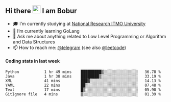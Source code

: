 ## Hi there <img src="https://media.giphy.com/media/hvRJCLFzcasrR4ia7z/giphy.gif" width="25px" height="25px"> I am Bobur

- :mortar_board: I’m currently studying at [National Research ITMO University](https://itmo.ru/)
- :seedling: I’m currently learning GoLang
- :speech_balloon: Ask me about anything related to Low Level Programming or Algorithm and Data Structures
- :mailbox: How to reach me: [@telegram](https://t.me/octoant) (see also [@leetcode](https://leetcode.com/octoant/))    

#### Coding stats in last week

<!--START_SECTION:waka-->

```text
Python           1 hr 49 mins    █████████▒░░░░░░░░░░░░░░░   36.78 %
Java             1 hr 38 mins    ████████▒░░░░░░░░░░░░░░░░   33.19 %
XML              41 mins         ███▓░░░░░░░░░░░░░░░░░░░░░   14.13 %
YAML             22 mins         ██░░░░░░░░░░░░░░░░░░░░░░░   07.48 %
Text             17 mins         █▒░░░░░░░░░░░░░░░░░░░░░░░   05.90 %
GitIgnore file   4 mins          ▒░░░░░░░░░░░░░░░░░░░░░░░░   01.39 %
```

<!--END_SECTION:waka-->
